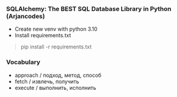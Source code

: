 ### SQLAlchemy: The BEST SQL Database Library in Python (Arjancodes)

* Create new venv with python 3.10
* Install requirements.txt
> pip install -r requirements.txt

### Vocabulary
- approach / подход, метод, способ
- fetch / извлечь, получить
- execute / выполнить, исполнить
